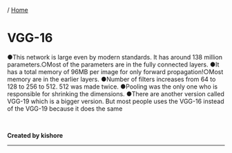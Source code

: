 / [Home](index.md)

# VGG-16

●This network is large even by modern standards. It has around 138 million parameters.○Most of the parameters are in the fully connected layers.
●It has a total memory of 96MB per image for only forward propagation!○Most memory are in the earlier layers.
●Number of filters increases from 64 to 128 to 256 to 512. 512 was made twice.
●Pooling was the only one who is responsible for shrinking the dimensions.
●There are another version called VGG-19 which is a bigger version. But most people uses the VGG-16 instead of the VGG-19 because it does the same

<br>

**Created by kishore**

---

<br>